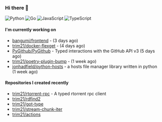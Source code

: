 ### Hi there 👋

![Python](https://img.shields.io/badge/python-3670A0?style=for-the-badge&logo=python&logoColor=ffdd54)
![Go](https://img.shields.io/badge/go-%2300ADD8.svg?style=for-the-badge&logo=go&logoColor=white)
![JavaScript](https://img.shields.io/badge/javascript-%23323330.svg?style=for-the-badge&logo=javascript&logoColor=%23F7DF1E)
![TypeScript](https://img.shields.io/badge/typescript-%23007ACC.svg?style=for-the-badge&logo=typescript&logoColor=white)

#### I'm currently working on

- [bangumi/frontend](https://github.com/bangumi/frontend) -  (3 days ago)
- [trim21/docker-flexget](https://github.com/trim21/docker-flexget) -  (4 days ago)
- [PyGithub/PyGithub](https://github.com/PyGithub/PyGithub) - Typed interactions with the GitHub API v3 (5 days ago)
- [trim21/poetry-plugin-bump](https://github.com/trim21/poetry-plugin-bump) -  (1 week ago)
- [jonhadfield/python-hosts](https://github.com/jonhadfield/python-hosts) - a hosts file manager library written in python (1 week ago)

#### Repositories I created recently

- [trim21/rtorrent-rpc](https://github.com/trim21/rtorrent-rpc) - A typed rtorrent rpc client
- [trim21/rdfind2](https://github.com/trim21/rdfind2)
- [trim21/got-type](https://github.com/trim21/got-type)
- [trim21/stream-chunk-iter](https://github.com/trim21/stream-chunk-iter)
- [trim21/actions](https://github.com/trim21/actions)
